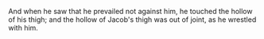 And when he saw that he prevailed not against him, he touched the hollow of his thigh; and the hollow of Jacob's thigh was out of joint, as he wrestled with him.
